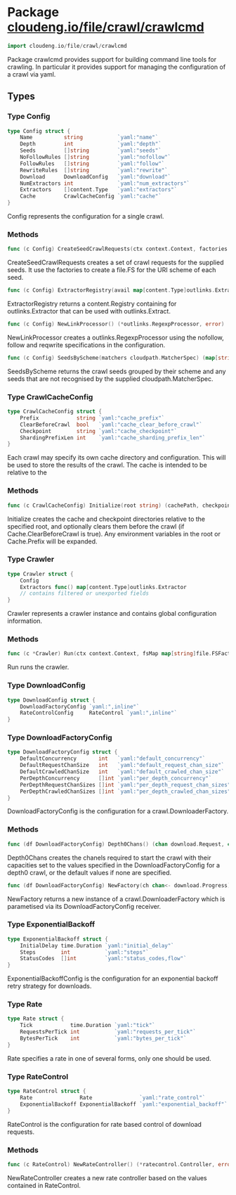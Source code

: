 # Package [cloudeng.io/file/crawl/crawlcmd](https://pkg.go.dev/cloudeng.io/file/crawl/crawlcmd?tab=doc)

```go
import cloudeng.io/file/crawl/crawlcmd
```

Package crawlcmd provides support for building command line tools for
crawling. In particular it provides support for managing the configuration
of a crawl via yaml.

## Types
### Type Config
```go
type Config struct {
	Name          string           `yaml:"name"`
	Depth         int              `yaml:"depth"`
	Seeds         []string         `yaml:"seeds"`
	NoFollowRules []string         `yaml:"nofollow"`
	FollowRules   []string         `yaml:"follow"`
	RewriteRules  []string         `yaml:"rewrite"`
	Download      DownloadConfig   `yaml:"download"`
	NumExtractors int              `yaml:"num_extractors"`
	Extractors    []content.Type   `yaml:"extractors"`
	Cache         CrawlCacheConfig `yaml:"cache"`
}
```
Config represents the configuration for a single crawl.

### Methods

```go
func (c Config) CreateSeedCrawlRequests(ctx context.Context, factories map[string]file.FSFactory, seeds map[string][]cloudpath.Match) ([]download.Request, error)
```
CreateSeedCrawlRequests creates a set of crawl requests for the supplied
seeds. It use the factories to create a file.FS for the URI scheme of each
seed.


```go
func (c Config) ExtractorRegistry(avail map[content.Type]outlinks.Extractor) (*content.Registry[outlinks.Extractor], error)
```
ExtractorRegistry returns a content.Registry containing for
outlinks.Extractor that can be used with outlinks.Extract.


```go
func (c Config) NewLinkProcessor() (*outlinks.RegexpProcessor, error)
```
NewLinkProcessor creates a outlinks.RegexpProcessor using the nofollow,
follow and reqwrite specifications in the configuration.


```go
func (c Config) SeedsByScheme(matchers cloudpath.MatcherSpec) (map[string][]cloudpath.Match, []string)
```
SeedsByScheme returns the crawl seeds grouped by their scheme and any seeds
that are not recognised by the supplied cloudpath.MatcherSpec.




### Type CrawlCacheConfig
```go
type CrawlCacheConfig struct {
	Prefix            string `yaml:"cache_prefix"`
	ClearBeforeCrawl  bool   `yaml:"cache_clear_before_crawl"`
	Checkpoint        string `yaml:"cache_checkpoint"`
	ShardingPrefixLen int    `yaml:"cache_sharding_prefix_len"`
}
```
Each crawl may specify its own cache directory and configuration. This
will be used to store the results of the crawl. The cache is intended to be
relative to the

### Methods

```go
func (c CrawlCacheConfig) Initialize(root string) (cachePath, checkpointPath string, err error)
```
Initialize creates the cache and checkpoint directories relative to
the specified root, and optionally clears them before the crawl (if
Cache.ClearBeforeCrawl is true). Any environment variables in the root or
Cache.Prefix will be expanded.




### Type Crawler
```go
type Crawler struct {
	Config
	Extractors func() map[content.Type]outlinks.Extractor
	// contains filtered or unexported fields
}
```
Crawler represents a crawler instance and contains global configuration
information.

### Methods

```go
func (c *Crawler) Run(ctx context.Context, fsMap map[string]file.FSFactory, cacheRoot string, displayOutlinks, displayProgress bool) error
```
Run runs the crawler.




### Type DownloadConfig
```go
type DownloadConfig struct {
	DownloadFactoryConfig `yaml:",inline"`
	RateControlConfig     RateControl `yaml:",inline"`
}
```


### Type DownloadFactoryConfig
```go
type DownloadFactoryConfig struct {
	DefaultConcurrency       int   `yaml:"default_concurrency"`
	DefaultRequestChanSize   int   `yaml:"default_request_chan_size"`
	DefaultCrawledChanSize   int   `yaml:"default_crawled_chan_size"`
	PerDepthConcurrency      []int `yaml:"per_depth_concurrency"`
	PerDepthRequestChanSizes []int `yaml:"per_depth_request_chan_sizes"`
	PerDepthCrawledChanSizes []int `yaml:"per_depth_crawled_chan_sizes"`
}
```
DownloadFactoryConfig is the configuration for a crawl.DownloaderFactory.

### Methods

```go
func (df DownloadFactoryConfig) Depth0Chans() (chan download.Request, chan crawl.Crawled)
```
Depth0Chans creates the chanels required to start the crawl with their
capacities set to the values specified in the DownloadFactoryConfig for a
depth0 crawl, or the default values if none are specified.


```go
func (df DownloadFactoryConfig) NewFactory(ch chan<- download.Progress) crawl.DownloaderFactory
```
NewFactory returns a new instance of a crawl.DownloaderFactory which is
parametised via its DownloadFactoryConfig receiver.




### Type ExponentialBackoff
```go
type ExponentialBackoff struct {
	InitialDelay time.Duration `yaml:"initial_delay"`
	Steps        int           `yaml:"steps"`
	StatusCodes  []int         `yaml:"status_codes,flow"`
}
```
ExponentialBackoffConfig is the configuration for an exponential backoff
retry strategy for downloads.


### Type Rate
```go
type Rate struct {
	Tick            time.Duration `yaml:"tick"`
	RequestsPerTick int           `yaml:"requests_per_tick"`
	BytesPerTick    int           `yaml:"bytes_per_tick"`
}
```
Rate specifies a rate in one of several forms, only one should be used.


### Type RateControl
```go
type RateControl struct {
	Rate               Rate               `yaml:"rate_control"`
	ExponentialBackoff ExponentialBackoff `yaml:"exponential_backoff"`
}
```
RateControl is the configuration for rate based control of download
requests.

### Methods

```go
func (c RateControl) NewRateController() (*ratecontrol.Controller, error)
```
NewRateController creates a new rate controller based on the values
contained in RateControl.







